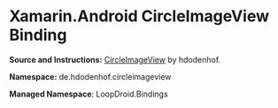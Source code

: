 # Xamarin.Android CircleImageView Binding

**Source and Instructions:** [CircleImageView](https://github.com/hdodenhof/CircleImageView) by hdodenhof.

**Namespace:** de.hdodenhof.circleimageview

**Managed Namespace**: LoopDroid.Bindings
